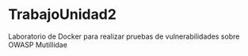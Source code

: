 # TrabajoUnidad2
Laboratorio de Docker para realizar pruebas de vulnerabilidades sobre OWASP Mutillidae
